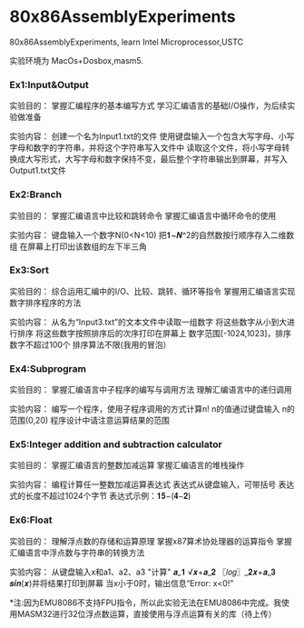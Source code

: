 # 80x86AssemblyExperiments
80x86AssemblyExperiments, learn Intel Microprocessor,USTC

实验环境为 MacOs+Dosbox,masm5.

### Ex1:Input&Output

实验目的：
掌握汇编程序的基本编写方式
学习汇编语言的基础I/O操作，为后续实验做准备

实验内容：
创建一个名为Input1.txt的文件
使用键盘输入一个包含大写字母、小写字母和数字的字符串，并将这个字符串写入文件中
读取这个文件，将小写字母转换成大写形式，大写字母和数字保持不变，最后整个字符串输出到屏幕，并写入Output1.txt文件
### Ex2:Branch
实验目的：
掌握汇编语言中比较和跳转命令
掌握汇编语言中循环命令的使用

实验内容：
键盘输入一个数字N(0<N<10)
把𝟏~𝑵^2的自然数按行顺序存入二维数组
在屏幕上打印出该数组的左下半三角

### Ex3:Sort

实验目的：
综合运用汇编中的I/O、比较、跳转、循环等指令
掌握用汇编语言实现数字排序程序的方法

实验内容：
从名为“Input3.txt”的文本文件中读取一组数字
将这些数字从小到大进行排序
将这些数字按照排序后的次序打印在屏幕上
数字范围[-1024,1023]，排序数字不超过100个
排序算法不限(我用的冒泡）

### Ex4:Subprogram

实验目的：
掌握汇编语言中子程序的编写与调用方法
理解汇编语言中的递归调用

实验内容：
编写一个程序，使用子程序调用的方式计算n! 
n的值通过键盘输入
n的范围(0,20)
程序设计中请注意运算结果的范围

### Ex5:Integer addition and subtraction calculator

实验目的：
掌握汇编语言的整数加减运算
掌握汇编语言的堆栈操作

实验内容：
编程计算任一整数加减运算表达式
表达式从键盘输入，可带括号
表达式的长度不超过1024个字节
表达式示例：𝟏𝟓−(𝟒−𝟐)

### Ex6:Float

实验目的：
理解浮点数的存储和运算原理
掌握x87算术协处理器的运算指令
掌握汇编语言中浮点数与字符串的转换方法

实验内容：
从键盘输入x和a1、a2、a3
"计算" 𝒂_𝟏 √𝒙+𝒂_𝟐  〖𝑙𝑜𝑔〗_𝟐⁡𝒙+𝒂_𝟑 𝒔𝒊𝒏(𝒙)并将结果打印到屏幕
当x小于0时，输出信息“Error: x<0!”

*注:因为EMU8086不支持FPU指令，所以此实验无法在EMU8086中完成。我使用MASM32进行32位浮点数运算，直接使用与浮点运算有关的库（待上传）



